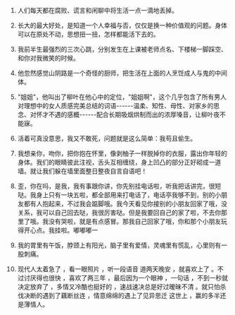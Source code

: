 1.  人们每天都在腐败、谎言和闲聊中将生活一点一滴地丢掉。

2.  长大的最大好处，是知道一个人幸福与否，仅仅是换一种价值观的问题。身体可以在原处不动，思想扭一扭，怎样都能活下去的。

3.  我前半生最强烈的三次心跳，分别发生在上课被老师点名、下楼梯一脚踩空、和你对我微笑的时候。

4.  他忽然感觉山阴路是一个奇怪的厨师，把生活在上面的人烹饪成人与鬼的中间体。

5.  "姐姐"，他叫出了柳叶在他心中的定位，"姐姐啊"，这个几乎包含了所有男人对理想中的女人质感完美总结的词语------温柔、知性、母性、对家乡的思念、对怀才不遇的感概------配合长期吸烟烘制而出的浓厚嗓音，让柳叶夜不能寐。

6.  活着可真没意思，我又不敢死，问题就是这么简单：我苟且偷生。

7.  我想亲你，吻你，把你抱在怀里，像剥柚子一样脱掉你的衣服，露出你年轻的身体。我们的眼睛彼此注视，舌头互相缠绕，身上凹凸的部分正好砌成一道墙。就让我们躲在墙里面整日整夜自言自语吧！

8.  歪，你在吗，是我，我有事跟你讲，你先别挂电话啦，听我把话讲完，很短哒。我身上只有一块五啦，都全部用来打电话了，电话亭我够不到，别的小朋友都有人抱起来，不过我会踮脚哦。我今天看见你接别的小朋友回家了哦，没关系，我可以自己回去哒，我很厉害哒。但是我要回自己的家了啦，不去你那里了哦。我没有哭啦，就是有点感冒。那我自己回家了哦，你和那个小朋友玩得开心点。我挂啦。嘟嘟嘟一

9.  我的胃里有午饭，脖颈上有阳光，脑子里有爱情，灵魂里有慌乱，心里则有一股刺痛。

10. 现代人太着急了 ，看一眼照片 ，听一段语音 道两天晚安 ，就喜欢上了
    。不过讨厌得也很快 ，喜欢了两三年 ，最后因为一个眼神 ，一句话
    ，不到一秒就决定放弃了 ，多情又冷酷也挺好的
    ，速战速决总是好过暧昧不清 。就只怕杀伐决断的遇到了藕断丝连
    ，情意绵绵的遇上了见异思迁 这世上 ，赢的多半还是薄情人。
